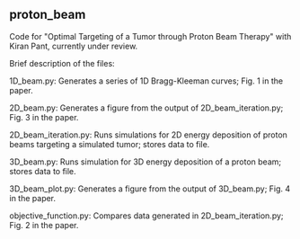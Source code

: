 ## proton_beam
Code for "Optimal Targeting of a Tumor through Proton Beam Therapy" with Kiran Pant, currently under review.

Brief description of the files:

1D_beam.py: Generates a series of 1D Bragg-Kleeman curves; Fig. 1 in the paper.

2D_beam.py: Generates a figure from the output of 2D_beam_iteration.py; Fig. 3 in the paper.

2D_beam_iteration.py: Runs simulations for 2D energy deposition of proton beams targeting a simulated tumor; stores data to file.

3D_beam.py: Runs simulation for 3D energy deposition of a proton beam; stores data to file.

3D_beam_plot.py: Generates a figure from the output of 3D_beam.py; Fig. 4 in the paper.

objective_function.py: Compares data generated in 2D_beam_iteration.py; Fig. 2 in the paper.
